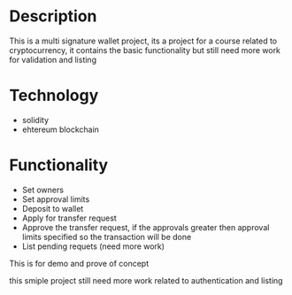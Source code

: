 # Description
This is a multi signature wallet project, its a project for a course related to cryptocurrency, it contains the basic functionality but still need more work for validation and listing

# Technology
- solidity 
- ehtereum blockchain

# Functionality 
- Set owners
- Set approval limits
- Deposit to wallet
- Apply for transfer request
- Approve the transfer request, if the approvals greater then approval limits specified so the transaction will be done
- List pending requets (need more work)

This is for demo and prove of concept 

this smiple project still need more work related to authentication and listing 
